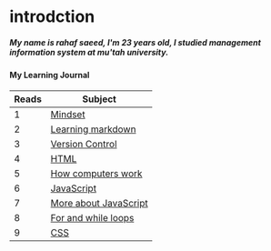 # introdction 
##### My name is rahaf saeed, I'm 23 years old, I studied management information system at mu'tah university. 



#### My Learning  Journal


| Reads      | Subject |
| ----------- | ----------- |
| 1      | [Mindset](https://rahaf97ss.github.io/reading_notes/mindset)       |
| 2   | [Learning markdown](https://rahaf97ss.github.io/reading_notes/learningmarkdown)        |
| 3   | [Version Control](https://rahaf97ss.github.io/reading_notes/versioncontrol)        |
| 4  | [HTML](https://rahaf97ss.github.io/reading_notes/HTML)        |
| 5 | [How computers work](https://rahaf97ss.github.io/reading_notes/howcomputerswork)        |
| 6  | [JavaScript](https://rahaf97ss.github.io/reading_notes/javascript)        |
|  7 | [More about JavaScript](https://rahaf97ss.github.io/reading_notes/javascript2)        |
|  8 | [For and while loops](https://rahaf97ss.github.io/reading_notes/operators)        |
|  9 | [CSS](https://rahaf97ss.github.io/reading_notes/css)        |


